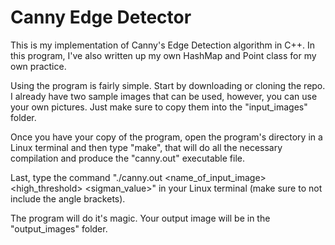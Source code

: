 # Canny Edge Detector

This is my implementation of Canny's Edge Detection algorithm in C++. In this program, I've also written up my own HashMap and Point class for my own practice.

Using the program is fairly simple. Start by downloading or cloning the repo. I already have two sample images that can be used, however, you can use your own pictures. Just make sure to copy them into the "input_images" folder.

Once you have your copy of the program, open the program's directory in a Linux terminal and then type "make", that will do all the necessary compilation and produce the "canny.out" executable file.

Last, type the command "./canny.out <name_of_input_image> <high_threshold> <sigman_value>" in your Linux terminal (make sure to not include the angle brackets).

The program will do it's magic. Your output image will be in the "output_images" folder.
